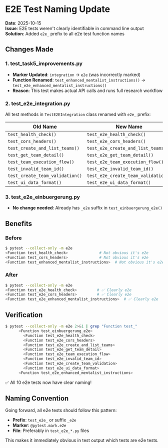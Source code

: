 # E2E Test Naming Update

**Date**: 2025-10-15  
**Issue**: E2E tests weren't clearly identifiable in command line output  
**Solution**: Added `e2e_` prefix to all e2e test function names

## Changes Made

### 1. test_task5_improvements.py
- **Marker Updated**: `integration` → `e2e` (was incorrectly marked)
- **Function Renamed**: `test_enhanced_mentalist_instructions()` → `test_e2e_enhanced_mentalist_instructions()`
- **Reason**: This test makes actual API calls and runs full research workflow

### 2. test_e2e_integration.py
All test methods in `TestE2EIntegration` class renamed with `e2e_` prefix:

| Old Name | New Name |
|----------|----------|
| `test_health_check()` | `test_e2e_health_check()` |
| `test_cors_headers()` | `test_e2e_cors_headers()` |
| `test_create_and_list_teams()` | `test_e2e_create_and_list_teams()` |
| `test_get_team_detail()` | `test_e2e_get_team_detail()` |
| `test_team_execution_flow()` | `test_e2e_team_execution_flow()` |
| `test_invalid_team_id()` | `test_e2e_invalid_team_id()` |
| `test_create_team_validation()` | `test_e2e_create_team_validation()` |
| `test_ui_data_format()` | `test_e2e_ui_data_format()` |

### 3. test_e2e_einbuergerung.py
- **No change needed**: Already has `_e2e` suffix in `test_einbuergerung_e2e()`

## Benefits

### Before
```bash
$ pytest --collect-only -m e2e
<Function test_health_check>              # Not obvious it's e2e
<Function test_cors_headers>              # Not obvious it's e2e
<Function test_enhanced_mentalist_instructions>  # Not obvious it's e2e
```

### After
```bash
$ pytest --collect-only -m e2e
<Function test_e2e_health_check>         # ✅ Clearly e2e
<Function test_e2e_cors_headers>         # ✅ Clearly e2e
<Function test_e2e_enhanced_mentalist_instructions>  # ✅ Clearly e2e
```

## Verification

```bash
$ pytest --collect-only -m e2e 2>&1 | grep "Function test_"
      <Function test_einbuergerung_e2e>
        <Function test_e2e_health_check>
        <Function test_e2e_cors_headers>
        <Function test_e2e_create_and_list_teams>
        <Function test_e2e_get_team_detail>
        <Function test_e2e_team_execution_flow>
        <Function test_e2e_invalid_team_id>
        <Function test_e2e_create_team_validation>
        <Function test_e2e_ui_data_format>
      <Function test_e2e_enhanced_mentalist_instructions>
```

✅ All 10 e2e tests now have clear naming!

## Naming Convention

Going forward, all e2e tests should follow this pattern:
- **Prefix**: `test_e2e_` or suffix `_e2e`
- **Marker**: `@pytest.mark.e2e`
- **File**: Preferably in `test_e2e_*.py` files

This makes it immediately obvious in test output which tests are e2e tests.

